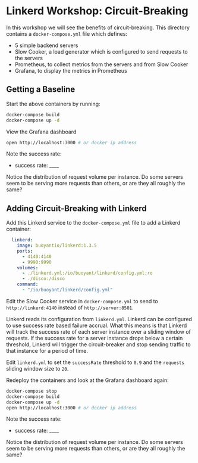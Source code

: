 # Linkerd Workshop: Circuit-Breaking

In this workshop we will see the benefits of circuit-breaking.  This
directory contains a `docker-compose.yml` file which defines:

* 5 simple backend servers
* Slow Cooker, a load generator which is configured to send requests to the servers
* Prometheus, to collect metrics from the servers and from Slow Cooker
* Grafana, to display the metrics in Prometheus

## Getting a Baseline

Start the above containers by running:

```bash
docker-compose build
docker-compose up -d
```

View the Grafana dashboard

```bash
open http://localhost:3000 # or docker ip address
```

Note the success rate:

* success rate: ____

Notice the distribution of request volume per instance.  Do some servers seem
to be serving more requests than others, or are they all roughly the same?

## Adding Circuit-Breaking with Linkerd

Add this Linkerd service to the `docker-compose.yml` file to add a Linkerd
container:

```yaml
  linkerd:
    image: buoyantio/linkerd:1.3.5
    ports:
      - 4140:4140
      - 9990:9990
    volumes:
      - ./linkerd.yml:/io/buoyant/linkerd/config.yml:ro
      - ./disco:/disco
    command:
      - "/io/buoyant/linkerd/config.yml"
```

Edit the Slow Cooker service in `docker-compose.yml` to send to 
`http://linkerd:4140` instead of `http://server:8501`.

Linkerd reads its configuration from `linkerd.yml`.  Linkerd can be configured
to use success rate based failure accrual.  What this means is that Linkerd will
track the success rate of each server instance over a sliding window of
requests.  If the success rate for a server instance drops below a certain
threshold, Linkerd will trigger the circuit-breaker and stop sending traffic
to that instance for a period of time.

Edit `linkerd.yml` to set the `successRate` threshold to `0.9` and the
`requests` sliding window size to `20`.

Redeploy the containers and look at the Grafana dashboard again:

```bash
docker-compose stop
docker-compose build
docker-compose up -d
open http://localhost:3000 # or docker ip address
```

Note the success rate:

* success rate: ____

Notice the distribution of request volume per instance.  Do some servers seem
to be serving more requests than others, or are they all roughly the same?
